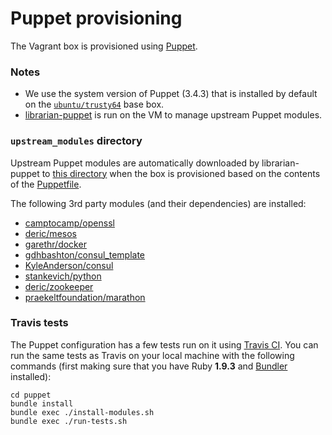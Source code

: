 # Puppet provisioning
The Vagrant box is provisioned using [Puppet](http://docs.puppetlabs.com/puppet/3/reference/).

### Notes
* We use the system version of Puppet (3.4.3) that is installed by default on the [`ubuntu/trusty64`](https://atlas.hashicorp.com/ubuntu/boxes/trusty64) base box.
* [librarian-puppet](http://librarian-puppet.com) is run on the VM to manage upstream Puppet modules.

### `upstream_modules` directory
Upstream Puppet modules are automatically downloaded by librarian-puppet to [this directory](upstream_modules) when the box is provisioned based on the contents of the [Puppetfile](Puppetfile).

The following 3rd party modules (and their dependencies) are installed:
* [camptocamp/openssl](https://forge.puppetlabs.com/camptocamp/openssl)
* [deric/mesos](https://forge.puppetlabs.com/deric/mesos)
* [garethr/docker](https://forge.puppetlabs.com/garethr/docker)
* [gdhbashton/consul_template](https://forge.puppetlabs.com/gdhbashton/consul_template)
* [KyleAnderson/consul](https://forge.puppetlabs.com/KyleAnderson/consul)
* [stankevich/python](https://forge.puppetlabs.com/stankevich/python)
* [deric/zookeeper](https://forge.puppetlabs.com/deric/zookeeper)
* [praekeltfoundation/marathon](https://github.com/praekeltfoundation/puppet-marathon)

### Travis tests
The Puppet configuration has a few tests run on it using [Travis CI](https://travis-ci.org/praekelt/seed-stack). You can run the same tests as Travis on your local machine with the following commands (first making sure that you have Ruby **1.9.3** and [Bundler](http://bundler.io) installed):
```shell
cd puppet
bundle install
bundle exec ./install-modules.sh
bundle exec ./run-tests.sh
```
